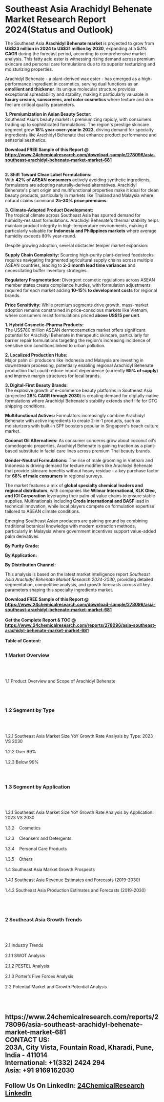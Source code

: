 <h1>Southeast Asia Arachidyl Behenate Market Research Report 2024(Status and Outlook)</h1><p>The Southeast Asia <strong>Arachidyl Behenate market</strong> is projected to grow from <strong>US$23 million in 2024 to US$31 million by 2030</strong>, expanding at a <strong>5.1% CAGR</strong> during the forecast period, according to comprehensive market analysis. This fatty acid ester is witnessing rising demand across premium skincare and personal care formulations due to its superior texturizing and moisturizing properties.</p><p>Arachidyl Behenate - a plant-derived wax ester - has emerged as a high-performance ingredient in cosmetics, serving dual functions as an <strong>emollient and thickener</strong>. Its unique molecular structure provides exceptional spreadability and stability, making it particularly valuable in <strong>luxury creams, sunscreens, and color cosmetics</strong> where texture and skin feel are critical quality parameters.</p><p><strong>1. Premiumization in Asian Beauty Sector:</strong><br>
Southeast Asia's beauty market is premiumizing rapidly, with consumers trading up to sophisticated formulations. The region's prestige skincare segment grew <strong>18% year-over-year in 2023</strong>, driving demand for specialty ingredients like Arachidyl Behenate that enhance product performance and sensorial aesthetics.</p><div><b>Download FREE Sample of this Report @ 
            <a href="https://www.24chemicalresearch.com/download-sample/278096/asia-southeast-arachidyl-behenate-market-market-681">
            https://www.24chemicalresearch.com/download-sample/278096/asia-southeast-arachidyl-behenate-market-market-681</a></b></div><br><p><strong>2. Shift Toward Clean Label Formulations:</strong><br>
With <strong>42% of ASEAN consumers</strong> actively avoiding synthetic ingredients, formulators are adopting naturally-derived alternatives. Arachidyl Behenate's plant origin and multifunctional properties make it ideal for clean beauty products, particularly in markets like Thailand and Malaysia where natural claims command <strong>25-30% price premiums</strong>.</p><p><strong>3. Climate-Adapted Product Development:</strong><br>
The tropical climate across Southeast Asia has spurred demand for humidity-resistant formulations. Arachidyl Behenate's thermal stability helps maintain product integrity in high-temperature environments, making it particularly valuable for <strong>Indonesia and Philippines markets</strong> where average humidity exceeds 80% year-round.</p><p>Despite growing adoption, several obstacles temper market expansion:</p><p><strong>Supply Chain Complexity:</strong> Sourcing high-purity plant-derived feedstocks requires navigating fragmented agricultural supply chains across multiple ASEAN countries, leading to <strong>2-3 month lead time variances</strong> and necessitating buffer inventory strategies.</p><p><strong>Regulatory Fragmentation:</strong> Divergent cosmetic regulations across ASEAN member states create compliance hurdles, with formulation adjustments required for each market adding <strong>10-15% to development costs</strong> for regional brands.</p><p><strong>Price Sensitivity:</strong> While premium segments drive growth, mass-market adoption remains constrained in price-conscious markets like Vietnam, where consumers resist formulations priced <strong>above US$15 per unit</strong>.</p><p><strong>1. Hybrid Cosmetic-Pharma Products:</strong><br>
The US$780 million ASEAN dermocosmetics market offers significant potential for Arachidyl Behenate in therapeutic skincare, particularly for barrier repair formulations targeting the region's increasing incidence of sensitive skin conditions linked to urban pollution.</p><p><strong>2. Localized Production Hubs:</strong><br>
Major palm oil producers like Indonesia and Malaysia are investing in downstream processing, potentially enabling regional Arachidyl Behenate production that could reduce import dependence (currently <strong>65% of supply</strong>) and improve margin structures for local brands.</p><p><strong>3. Digital-First Beauty Brands:</strong><br>
The explosive growth of e-commerce beauty platforms in Southeast Asia (projected <strong>28% CAGR through 2030</strong>) is creating demand for digitally-native formulations where Arachidyl Behenate's stability extends shelf life for DTC shipping conditions.</p><p><strong>Multifunctional Actives:</strong> Formulators increasingly combine Arachidyl Behenate with active ingredients to create 2-in-1 products, such as moisturizers with built-in SPF boosters popular in Singapore's beach culture market.</p><p><strong>Coconut Oil Alternatives:</strong> As consumer concerns grow about coconut oil's comedogenic properties, Arachidyl Behenate is gaining traction as a plant-based substitute in facial care lines across premium Thai beauty brands.</p><p><strong>Gender-Neutral Formulations:</strong> The rise of male grooming in Vietnam and Indonesia is driving demand for texture modifiers like Arachidyl Behenate that provide skincare benefits without heavy residue - a key purchase factor for <strong>68% of male consumers</strong> in regional surveys.</p><p>The market features a mix of <strong>global specialty chemical leaders and regional distributors</strong>, with companies like <strong>Wilmar International, KLK Oleo, and IOI Corporation</strong> leveraging their palm oil value chains to ensure stable supplies. Multinationals including <strong>Croda International and BASF</strong> lead in technical innovation, while local players compete on formulation expertise tailored to ASEAN climate conditions.</p><p>Emerging Southeast Asian producers are gaining ground by combining traditional botanical knowledge with modern extraction methods, particularly in Malaysia where government incentives support value-added palm derivatives.</p><p><strong>By Purity Grade:</strong></p><p><strong>By Application:</strong></p><p><strong>By Distribution Channel:</strong></p><p>This analysis is based on the latest market intelligence report <em>Southeast Asia Arachidyl Behenate Market Research 2024-2030</em>, providing detailed segmentation, competitive analysis, and growth forecasts across all key parameters shaping this specialty ingredients market.</p><div><b>Download FREE Sample of this Report @ 
            <a href="https://www.24chemicalresearch.com/download-sample/278096/asia-southeast-arachidyl-behenate-market-market-681">
            https://www.24chemicalresearch.com/download-sample/278096/asia-southeast-arachidyl-behenate-market-market-681</a></b></div><br><div><b>Get the Complete Report & TOC @ 
            <a href="https://www.24chemicalresearch.com/reports/278096/asia-southeast-arachidyl-behenate-market-market-681">
            https://www.24chemicalresearch.com/reports/278096/asia-southeast-arachidyl-behenate-market-market-681</a></b></div><br>
            <b>Table of Content:</b><p><h2><span style="font-size:16px"><strong>1 Market Overview&nbsp;&nbsp; &nbsp;</strong></span></h2><br />
<br />
<p>1.1 Product Overview and Scope of Arachidyl Behenate&nbsp;</p><br />
<br />
<h2><strong><span style="font-size:16px">1.2 Segment by Type&nbsp;&nbsp; &nbsp;</span></strong></h2><br />
<br />
<p>1.2.1 Southeast Asia Market Size YoY Growth Rate Analysis by Type: 2023 VS 2030&nbsp;&nbsp; &nbsp;<br /><br />
1.2.2 Over 99%&nbsp;&nbsp; &nbsp;<br /><br />
1.2.3 Below 99%<br /><br />
<br />
<h2><span style="font-size:16px"><strong>1.3 Segment by Application&nbsp;&nbsp;</strong></span></h2><br />
<br />
<p>1.3.1 Southeast Asia Market Size YoY Growth Rate Analysis by Application: 2023 VS 2030&nbsp;&nbsp; &nbsp;<br /><br />
1.3.2&nbsp;&nbsp; &nbsp;Cosmetics<br /><br />
1.3.3&nbsp;&nbsp; &nbsp;Cleansers and Detergents<br /><br />
1.3.4&nbsp;&nbsp; &nbsp;Personal Care Products<br /><br />
1.3.5&nbsp;&nbsp; &nbsp;Others<br /><br />
1.4 Southeast Asia Market Growth Prospects&nbsp;&nbsp; &nbsp;<br /><br />
1.4.1 Southeast Asia Revenue Estimates and Forecasts (2019-2030)&nbsp;&nbsp; &nbsp;<br /><br />
1.4.2 Southeast Asia Production Estimates and Forecasts (2019-2030)&nbsp;&nbsp;</p><br />
<br />
<h2><span style="font-size:16px"><strong>2 Southeast Asia Growth Trends&nbsp;&nbsp; &nbsp;</strong></span></h2><br />
<br />
<p>2.1 Industry Trends&nbsp;&nbsp; &nbsp;<br /><br />
2.1.1 SWOT Analysis&nbsp;&nbsp; &nbsp;<br /><br />
2.1.2 PESTEL Analysis&nbsp;&nbsp; &nbsp;<br /><br />
2.1.3 Porter&rsquo;s Five Forces Analysis&nbsp;&nbsp; &nbsp;<br /><br />
2.2 Potential Market and Growth Potential Analysis&nbsp;&nbsp; &nbsp;</p><br />
<br />
<h2><span style="fon</p><div><b>Get the Complete Report & TOC @ 
            <a href="https://www.24chemicalresearch.com/reports/278096/asia-southeast-arachidyl-behenate-market-market-681">
            https://www.24chemicalresearch.com/reports/278096/asia-southeast-arachidyl-behenate-market-market-681</a></b></div><br><b>CONTACT US:</b><br>
            203A, City Vista, Fountain Road, Kharadi, Pune, India - 411014<br>
            International: +1(332) 2424 294<br>
            Asia: +91 9169162030 <br><br>
            Follow Us On LinkedIn: <a href="https://www.linkedin.com/company/24chemicalresearch/">24ChemicalResearch LinkedIn</a>